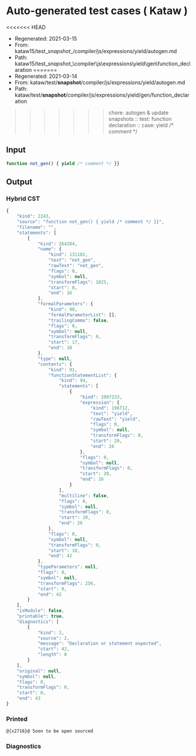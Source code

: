 # Auto-generated test cases ( Kataw )
<<<<<<< HEAD
- Regenerated: 2021-03-15
- From: kataw15/test\__snapshot__/compiler/js/expressions/yield/autogen.md
- Path: kataw15/test\__snapshot__\compiler\js\expressions\yield\gen\function_declaration
=======
- Regenerated: 2021-03-14
- From: kataw/test/__snapshot__/compiler/js/expressions/yield/autogen.md
- Path: kataw/test/__snapshot__/compiler/js/expressions/yield/gen/function_declaration
>>>>>>> chore: autogen & update snapshots
> :: test: function declaration
> :: case: yield /* comment */
## Input

`````js
function not_gen() { yield /* comment */ }}
`````

## Output

### Hybrid CST

```javascript
{
    "kind": 2243,
    "source": "function not_gen() { yield /* comment */ }}",
    "filename": "",
    "statements": [
        {
            "kind": 264284,
            "name": {
                "kind": 131102,
                "text": "not_gen",
                "rawText": "not_gen",
                "flags": 0,
                "symbol": null,
                "transformFlags": 1025,
                "start": 8,
                "end": 16
            },
            "formalParameters": {
                "kind": 90,
                "formalParameterList": [],
                "trailingComma": false,
                "flags": 0,
                "symbol": null,
                "transformFlags": 0,
                "start": 17,
                "end": 18
            },
            "type": null,
            "contents": {
                "kind": 91,
                "functionStatementList": {
                    "kind": 94,
                    "statements": [
                        {
                            "kind": 2097233,
                            "expression": {
                                "kind": 196712,
                                "text": "yield",
                                "rawText": "yield",
                                "flags": 0,
                                "symbol": null,
                                "transformFlags": 0,
                                "start": 20,
                                "end": 26
                            },
                            "flags": 0,
                            "symbol": null,
                            "transformFlags": 0,
                            "start": 20,
                            "end": 26
                        }
                    ],
                    "multiline": false,
                    "flags": 0,
                    "symbol": null,
                    "transformFlags": 0,
                    "start": 20,
                    "end": 26
                },
                "flags": 0,
                "symbol": null,
                "transformFlags": 0,
                "start": 18,
                "end": 42
            },
            "typeParameters": null,
            "flags": 0,
            "symbol": null,
            "transformFlags": 256,
            "start": 0,
            "end": 42
        }
    ],
    "isModule": false,
    "printable": true,
    "diagnostics": [
        {
            "kind": 2,
            "source": 2,
            "message": "Declaration or statement expected",
            "start": 42,
            "length": 0
        }
    ],
    "original": null,
    "symbol": null,
    "flags": 0,
    "transformFlags": 0,
    "start": 0,
    "end": 43
}
```

### Printed

```javascript
@{x2716}@ Soon to be open sourced
```

### Diagnostics

```javascript

```

